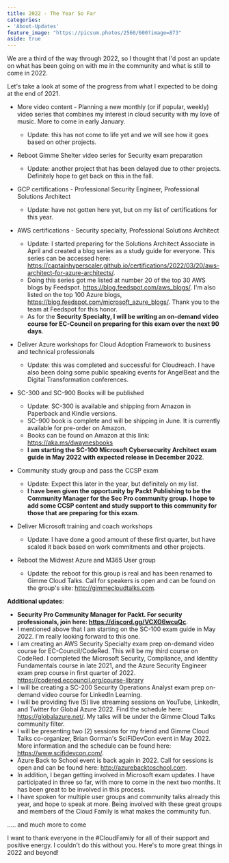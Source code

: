 ```yaml
---
title: 2022 - The Year So Far
categories:
- 'About-Updates'
feature_image: "https://picsum.photos/2560/600?image=873"
aside: true
---
```


We are a third of the way through 2022, so I thought that I'd post an update on what has been going on with me in the community and what is still to come in 2022.

Let's take a look at some of the progress from what I expected to be doing at the end of 2021.

- More video content - Planning a new monthly (or if popular, weekly) video series that combines my interest in cloud security with my love of music.  More to come in early January. 
  - Update: this has not come to life yet and we will see how it goes based on other projects.

- Reboot Gimme Shelter video series for Security exam preparation
  - Update: another project that has been delayed due to other projects.  Definitely hope to get back on this in the fall.

- GCP certifications - Professional Security Engineer, Professional Solutions Architect
  - Update: have not gotten here yet, but on my list of certifications for this year.

- AWS certifications - Security specialty, Professional Solutions Architect
  - Update: I started preparing for the Solutions Architect Associate in April and created a blog series as a study guide for everyone. This series can be accessed here: <https://captainhyperscaler.github.io/certifications/2022/03/20/aws-architect-for-azure-architects/>.  
  - Doing this series got me listed at number 20 of the top 30 AWS blogs by Feedspot. <https://blog.feedspot.com/aws_blogs/>. I'm also listed on the top 100 Azure blogs, <https://blog.feedspot.com/microsoft_azure_blogs/>.  Thank you to the team at Feedspot for this honor.
  - As for the **Security Specialty, I will be writing an on-demand video course for EC-Council on preparing for this exam over the next 90 days**.

- Deliver Azure workshops for Cloud Adoption Framework to business and technical professionals
  - Update: this was completed and successful for Cloudreach.  I have also been doing some public speaking events for AngelBeat and the Digital Transformation conferences.

- SC-300 and SC-900 Books will be published
  - Update: SC-300 is available and shipping from Amazon in Paperback and Kindle versions.
  - SC-900 book is complete and will be shipping in June.  It is currently available for pre-order on Amazon. 
  - Books can be found on Amazon at this link: <https://aka.ms/dwaynesbooks>
  - **I am starting the SC-100 Microsoft Cybersecurity Architect exam guide in May 2022 with expected release in December 2022**.

- Community study group and pass the CCSP exam
  - Update: Expect this later in the year, but definitely on my list.
  - **I have been given the opportunity by Packt Publishing to be the Community Manager for the Sec Pro community group.  I hope to add some CCSP content and study support to this community for those that are preparing for this exam**.

- Deliver Microsoft training and coach workshops
  - Update: I have done a good amount of these first quarter, but have scaled it back based on work commitments and other projects.

- Reboot the Midwest Azure and M365 User group
  - Update: the reboot for this group is real and has been renamed to Gimme Cloud Talks.  Call for speakers is open and can be found on the group's site: <http://gimmecloudtalks.com>.

**Additional updates**:

- **Security Pro Community Manager for Packt. For security professionals, join here: <https://discord.gg/VCXG6wcuQc>**.
- I mentioned above that I am starting on the SC-100 exam guide in May 2022. I'm really looking forward to this one.
- I am creating an AWS Security Specialty exam prep on-demand video course for EC-Council/CodeRed. This will be my third course on CodeRed.  I completed the Microsoft Security, Compliance, and Identity Fundamentals course in late 2021, and the Azure Security Engineer exam prep course in first quarter of 2022. <https://codered.eccouncil.org/course-library>
- I will be creating a SC-200 Security Operations Analyst exam prep on-demand video course for LinkedIn Learning.
- I will be providing five (5) live streaming sessions on YouTube, LinkedIn, and Twitter for Global Azure 2022. Find the schedule here: <https://globalazure.net/>.  My talks will be under the Gimme Cloud Talks community filter.
- I will be presenting two (2) sessions for my friend and Gimme Cloud Talks co-organizer, Brian Gorman's SciFiDevCon event in May 2022. More information and the schedule can be found here: <https://www.scifidevcon.com/>.
- Azure Back to School event is back again in 2022. Call for sessions is open and can be found here: <http://azurebacktoschool.com>.
- In addition, I began getting involved in Microsoft exam updates. I have participated in three so far, with more to come in the next two months.  It has been great to be involved in this process.
- I have spoken for multiple user groups and community talks already this year, and hope to speak at more. Being involved with these great groups and members of the Cloud Family is what makes the community fun.


..... and much more to come

I want to thank everyone in the #CloudFamily for all of their support and positive energy.  I couldn't do this without you.  Here's to more great things in 2022 and beyond!

